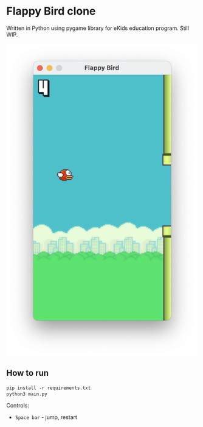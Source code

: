 # Flappy Bird clone

Written in Python using pygame library for eKids education program. Still WIP.

![pic][pic]

[pic]: https://github.com/pashawnn/pygame_flappybird/blob/master/screenshot.png

## How to run

```
pip install -r requirements.txt
python3 main.py
```

Controls:

* `Space bar` - jump, restart
